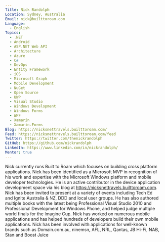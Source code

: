 ```yaml
---
Title: Nick Randolph
Location: Sydney, Australia
Email: nick@builttoroam.com
Language:
  - English
Topics:
  - .NET
  - Android
  - ASP.NET Web API
  - Architecture
  - Azure
  - C#
  - DevOps
  - Entity Framework
  - iOS
  - Microsoft Graph
  - Mobile Development
  - NuGet
  - Open Source
  - UWP
  - Visual Studio
  - Windows Development
  - Windows Forms
  - WPF
  - Xamarin
  - Xamarin.Forms
Blog: https://nicksnettravels.builttoroam.com/
Feed: https://nicksnettravels.builttoroam.com/feed
Twitter: https://twitter.com/thenickrandolph
GitHub: https://github.com/nickrandolph
LinkedIn: https://www.linkedin.com/in/nickrandolph/
Mentor: true
---
```

Nick currently runs Built to Roam which focuses on building cross platform applications. Nick has been identified as a Microsoft MVP in recognition of his work and expertise with the Microsoft Windows platform and mobile developer technologies. He is an active contributor in the device application development space via his blog at https://nicksnettravels.builttoroam.com. Nick has been invited to present at a variety of events including Tech Ed and Ignite Australia & NZ, DDD and local user groups. He has also authored multiple books with the latest being Professional Visual Studio 2010 and Professional Development for Windows Phone, and helped judge multiple world finals for the Imagine Cup. Nick has worked on numerous mobile applications and has helped hundreds of developers build their own mobile applications. Nick has been involved with applications for well-known brands such as Domain.com.au, ninemsn, AFL, NRL, Qantas, JB Hi-Fi, NAB, Stan and Boost Juice
